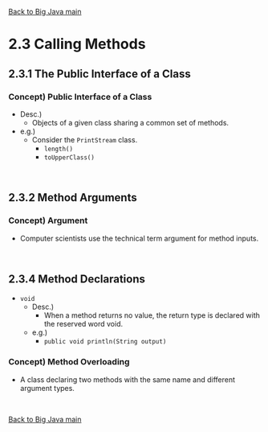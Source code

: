[Back to Big Java main](../../../main.md)

# 2.3 Calling Methods
## 2.3.1 The Public Interface of a Class
### Concept) Public Interface of a Class
- Desc.)
  - Objects of a given class sharing a common set of methods.
- e.g.)
  - Consider the ```PrintStream``` class.
    - ```length()```
    - ```toUpperClass()```

<br>

## 2.3.2 Method Arguments
### Concept) Argument
- Computer scientists use the technical term argument for method inputs. 

<br>

## 2.3.4 Method Declarations
- ```void```
  - Desc.)
    - When a method returns no value, the return type is declared with the reserved word void.
  - e.g.)
    - ```public void println(String output)```

### Concept) Method Overloading
- A class declaring two methods with the same name and different argument types.


<br>

[Back to Big Java main](../../../main.md)